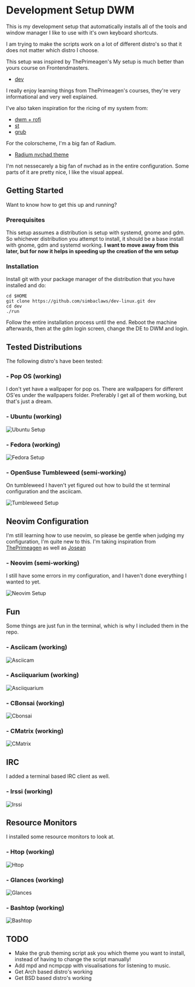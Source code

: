 # Development Setup DWM

This is my development setup that automatically installs all of the tools and window manager I like to use with it's own keyboard shortcuts.

I am trying to make the scripts work on a lot of different distro's so that it does not matter which distro I choose.

This setup was inspired by ThePrimeagen's My setup is much better than yours course on Frontendmasters.
- [dev](https://github.com/ThePrimeagen/dev)

I really enjoy learning things from ThePrimeagen's courses, they're very informational and very well explained.


I've also taken inspiration for the ricing of my system from:
- [dwm + rofi](https://github.com/siduck/chadwm)
- [st](https://github.com/siduck/st)
- [grub](https://www.pling.com/p/1482847/)

For the colorscheme, I'm a big fan of Radium.
- [Radium nvchad theme](https://nvchad.com/themes)

I'm not nessecarely a big fan of nvchad as in the entire configuration. 
Some parts of it are pretty nice, I like the visual appeal.

## Getting Started

Want to know how to get this up and running?

### Prerequisites

This setup assumes a distribution is setup with systemd, gnome and gdm.
So whichever distribution you attempt to install, it should be a base install with gnome, gdm and systemd working.
**I want to move away from this later, but for now it helps in speeding up the creation of the wm setup**

### Installation

Install git with your package manager of the distribution that you have installed and do:
```
cd $HOME
git clone https://github.com/simbaclaws/dev-linux.git dev
cd dev
./run
```

Follow the entire installation process until the end.
Reboot the machine afterwards, then at the gdm login screen, change the DE to DWM and login.

## Tested Distributions

The following distro's have been tested:

### - Pop OS (working)
I don't yet have a wallpaper for pop os. There are wallpapers for different OS'es under the wallpapers folder.
Preferably I get all of them working, but that's just a dream.

### - Ubuntu (working)
![Ubuntu Setup](https://raw.githubusercontent.com/simbaclaws/dev-linux/main/examples/tested_ubuntu.png)

### - Fedora (working)
![Fedora Setup](https://raw.githubusercontent.com/simbaclaws/dev-linux/main/examples/tested_fedora.png)

### - OpenSuse Tumbleweed (semi-working)

On tumbleweed I haven't yet figured out how to build the st terminal configuration and the asciicam.

![Tumbleweed Setup](https://raw.githubusercontent.com/simbaclaws/dev-linux/main/examples/tested_tumbleweed.png)

## Neovim Configuration

I'm still learning how to use neovim, so please be gentle when judging my configuration, I'm quite new to this.
I'm taking inspiration from [ThePrimeagen](https://github.com/ThePrimeagen/) as well as [Josean](https://github.com/josean-dev/dev-environment-files)

### - Neovim (semi-working)

I still have some errors in my configuration, and I haven't done everything I wanted to yet.

![Neovim Setup](https://raw.githubusercontent.com/simbaclaws/dev-linux/main/examples/neovim.png)

## Fun

Some things are just fun in the terminal, which is why I included them in the repo.

### - Asciicam (working)
![Asciicam](https://raw.githubusercontent.com/simbaclaws/dev-linux/main/examples/asciicam.png)

### - Asciiquarium (working)
![Asciiquarium](https://raw.githubusercontent.com/simbaclaws/dev-linux/main/examples/asciiquarium.png)

### - CBonsai (working)
![Cbonsai](https://raw.githubusercontent.com/simbaclaws/dev-linux/main/examples/cbonsai.png)

### - CMatrix (working)
![CMatrix](https://raw.githubusercontent.com/simbaclaws/dev-linux/main/examples/cmatrix.png)

## IRC

I added a terminal based IRC client as well.

### - Irssi (working)
![Irssi](https://raw.githubusercontent.com/simbaclaws/dev-linux/main/examples/irssi.png)

## Resource Monitors

I installed some resource monitors to look at.

### - Htop (working)
![Htop](https://raw.githubusercontent.com/simbaclaws/dev-linux/main/examples/htop.png)

### - Glances (working)
![Glances](https://raw.githubusercontent.com/simbaclaws/dev-linux/main/examples/glances.png)

### - Bashtop (working)
![Bashtop](https://raw.githubusercontent.com/simbaclaws/dev-linux/main/examples/bashtop.png)



## TODO

- Make the grub theming script ask you which theme you want to install, instead of having to change the script manually!
- Add mpd and ncmpcpp with visualisations for listening to music.
- Get Arch based distro's working
- Get BSD based distro's working
